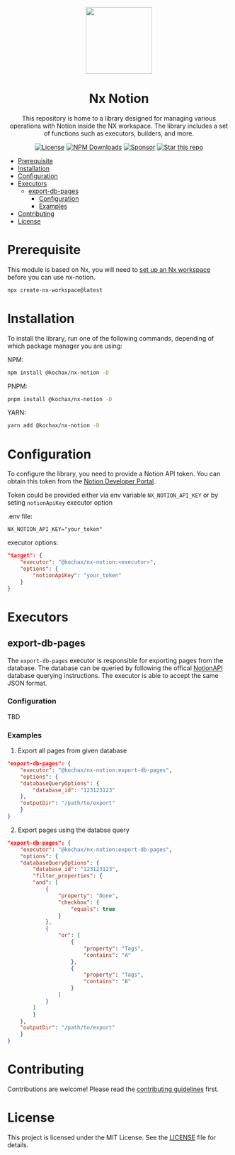 <p align="center">
    <a alt="Notion logo" href="https://www.notion.so" target="_blank" rel="noreferrer">
        <img src="https://cdn.iconscout.com/icon/free/png-256/free-notion-logo-icon-download-in-svg-png-gif-file-formats--productivity-application-brand-apps-pack-logos-icons-8630396.png?f=webp&w=256" width="150" />
    </a>
</p>

<div align="center">

# Nx Notion

This repository is home to a library designed for managing various operations with Notion inside the NX workspace. The library includes a set of functions such as executors, builders, and more.

[![License](https://img.shields.io/github/license/kochax/nx-notion.svg?color=40bb12)](https://github.com/kochax/nx-notion/blob/master/LICENSE)
[![NPM Downloads](https://img.shields.io/npm/dm/%40kochax%2Fnx-notion)](https://www.npmjs.com/package/@kochax/nx-notion)
[![Sponsor](https://img.shields.io/static/v1?label=Sponsor&message=%E2%9D%A4&logo=GitHub&color=%23fe8e86)](https://github.com/sponsors/kochax)
[![Star this repo](https://img.shields.io/github/stars/kochax/nx-notion?style=social)](https://github.com/kochax/nx-notion)

</div>

<!-- toc -->

- [Prerequisite](#prerequisite)
- [Installation](#installation)
- [Configuration](#configuration)
- [Executors](#executors)
  * [export-db-pages](#export-db-pages)
    + [Configuration](#configuration-1)
    + [Examples](#examples)
- [Contributing](#contributing)
- [License](#license)

<!-- tocstop -->

# Prerequisite

This module is based on Nx, you will need to [set up an Nx workspace](https://nx.dev/web/getting-started/getting-started) before you can use nx-notion.

```bash
npx create-nx-workspace@latest
```

# Installation

To install the library, run one of the following commands, depending of which package manager you are using:

NPM:

```bash
npm install @kochax/nx-notion -D
```

PNPM:

```bash
pnpm install @kochax/nx-notion -D
```

YARN:

```bash
yarn add @kochax/nx-notion -D
```

# Configuration

To configure the library, you need to provide a Notion API token. You can obtain this token from the [Notion Developer Portal](https://developers.notion.com/reference/create-a-token).

Token could be provided either via env variable `NX_NOTION_API_KEY` or by seting `notionApiKey` executor option

.env file:

```env
NX_NOTION_API_KEY="your_token"
```

executor options:

```json
"target": {
    "executor": "@kochax/nx-notion:<executor>",
    "options": {
        "notionApiKey": "your_token"
    }
}
```

# Executors

## export-db-pages

The `export-db-pages` executor is responsible for exporting pages from the database. The database can be queried by following the offical [NotionAPI](https://developers.notion.com/reference/post-database-query) database querying instructions. The executor is able to accept the same JSON format.

### Configuration
TBD

### Examples

1. Export all pages from given database

```json
"export-db-pages": {
    "executor": "@kochax/nx-notion:export-db-pages",
    "options": {
    "databaseQueryOptions": {
        "database_id": "123123123"
    },
    "outputDir": "/path/to/export"
    }
}
``` 

2. Export pages using the databse query

```json
"export-db-pages": {
    "executor": "@kochax/nx-notion:export-db-pages",
    "options": {
    "databaseQueryOptions": {
        "database_id": "123123123",
        "filter_properties": {
        "and": [
            {
                "property": "Done",
                "checkbox": {
                    "equals": true
                }
            },
            {
                "or": [
                    {
                        "property": "Tags",
                        "contains": "A"
                    },
                    {
                        "property": "Tags",
                        "contains": "B"
                    }
                ]
            }
        ]
        }
    },
    "outputDir": "/path/to/export"
    }
}
```

# Contributing

Contributions are welcome! Please read the [contributing guidelines](CONTRIBUTING.md) first.

# License

This project is licensed under the MIT License. See the [LICENSE](LICENSE) file for details.
